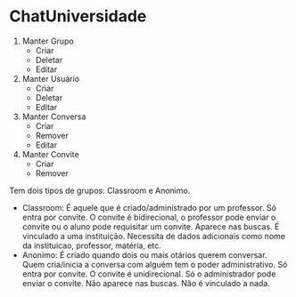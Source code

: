 # ChatUniversidade

1. Manter Grupo
   * Criar
   * Deletar
   * Editar
2. Manter Usuário
   * Criar
   * Deletar
   * Editar
3. Manter Conversa
   * Criar
   * Remover
   * Editar
4. Manter Convite
   * Criar
   * Remover

Tem dois tipos de grupos: Classroom e Anonimo.
 * Classroom:
    É aquele que é criado/administrado por um professor.
    Só entra por convite.
    O convite é bidirecional, o professor pode enviar o convite ou o aluno pode requisitar um convite.
    Aparece nas buscas.
	É vinculado a uma instituição.
	Necessita de dados adicionais como nome da instituicao, professor, matéria, etc.
* Anonimo:
    É criado quando dois ou mais otários querem conversar.
    Quem cria/inicia a conversa com alguém tem o poder administrativo.
    Só entra por convite.
    O convite é unidirecional. Só o administrador pode enviar o convite.
    Não aparece nas buscas.
	Não é vinculado a nada.
